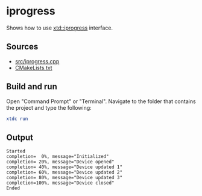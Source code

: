 # iprogress

Shows how to use [xtd::iprogress](https://gammasoft71.github.io/xtd/reference_guides/latest/classxtd_1_1iprogress.html) interface.

## Sources

* [src/iprogress.cpp](src/iprogress.cpp)
* [CMakeLists.txt](CMakeLists.txt)

## Build and run

Open "Command Prompt" or "Terminal". Navigate to the folder that contains the project and type the following:

```cmake
xtdc run
```

## Output

```
Started
completion=  0%, message="Initialized"
completion= 20%, message="Device opened"
completion= 40%, message="Device updated 1"
completion= 60%, message="Device updated 2"
completion= 80%, message="Device updated 3"
completion=100%, message="Device closed"
Ended
```
